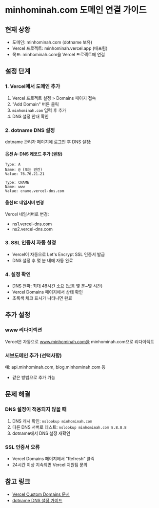 # minhominah.com 도메인 연결 가이드

## 현재 상황
- 도메인: minhominah.com (dotname 보유)
- Vercel 프로젝트: minhominah.vercel.app (배포됨)
- 목표: minhominah.com을 Vercel 프로젝트에 연결

## 설정 단계

### 1. Vercel에서 도메인 추가
1. Vercel 프로젝트 설정 > Domains 페이지 접속
2. "Add Domain" 버튼 클릭
3. `minhominah.com` 입력 후 추가
4. DNS 설정 안내 확인

### 2. dotname DNS 설정
dotname 관리자 페이지에 로그인 후 DNS 설정:

#### 옵션 A: DNS 레코드 추가 (권장)
```
Type: A
Name: @ (또는 빈칸)
Value: 76.76.21.21

Type: CNAME  
Name: www
Value: cname.vercel-dns.com
```

#### 옵션 B: 네임서버 변경
Vercel 네임서버로 변경:
- ns1.vercel-dns.com
- ns2.vercel-dns.com

### 3. SSL 인증서 자동 설정
- Vercel이 자동으로 Let's Encrypt SSL 인증서 발급
- DNS 설정 후 몇 분 내에 자동 완료

### 4. 설정 확인
- DNS 전파: 최대 48시간 소요 (보통 몇 분~몇 시간)
- Vercel Domains 페이지에서 상태 확인
- 초록색 체크 표시가 나타나면 완료

## 추가 설정

### www 리다이렉션
Vercel은 자동으로 www.minhominah.com을 minhominah.com으로 리다이렉트

### 서브도메인 추가 (선택사항)
예: api.minhominah.com, blog.minhominah.com 등
- 같은 방법으로 추가 가능

## 문제 해결

### DNS 설정이 적용되지 않을 때
1. DNS 캐시 확인: `nslookup minhominah.com`
2. 다른 DNS 서버로 테스트: `nslookup minhominah.com 8.8.8.8`
3. dotname에서 DNS 설정 재확인

### SSL 인증서 오류
- Vercel Domains 페이지에서 "Refresh" 클릭
- 24시간 이상 지속되면 Vercel 지원팀 문의

## 참고 링크
- [Vercel Custom Domains 문서](https://vercel.com/docs/concepts/projects/domains)
- [dotname DNS 설정 가이드](https://www.dotname.co.kr)

